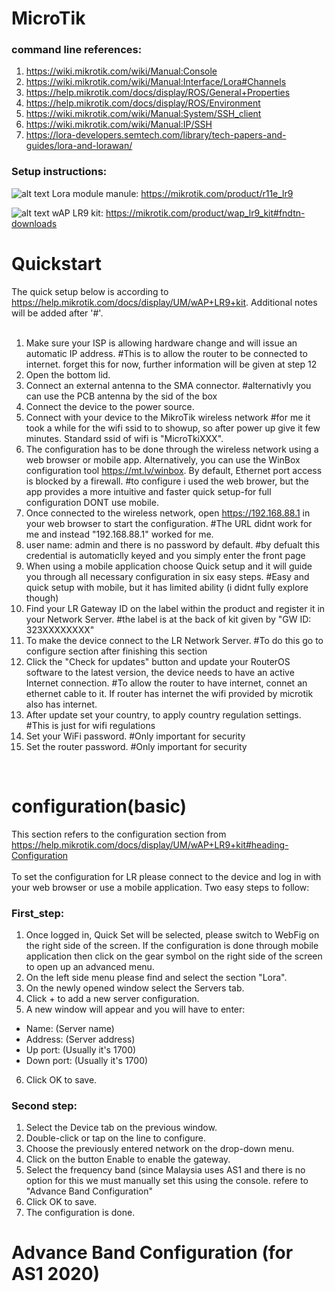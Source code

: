 # MicroTik
### command line references: <br>
1. https://wiki.mikrotik.com/wiki/Manual:Console <br>
2. https://wiki.mikrotik.com/wiki/Manual:Interface/Lora#Channels <br>
3. https://help.mikrotik.com/docs/display/ROS/General+Properties <br>
4. https://help.mikrotik.com/docs/display/ROS/Environment <br>
5. https://wiki.mikrotik.com/wiki/Manual:System/SSH_client <br>
6. https://wiki.mikrotik.com/wiki/Manual:IP/SSH <br>
7. https://lora-developers.semtech.com/library/tech-papers-and-guides/lora-and-lorawan/ <br>

### Setup instructions: <br>
![alt text](https://github.com/[username]/[reponame]/blob/[branch]/image.jpg?raw=true)
Lora module manule: https://mikrotik.com/product/r11e_lr9 <br>

![alt text](https://github.com/[username]/[reponame]/blob/[branch]/image.jpg?raw=true)
wAP LR9 kit: https://mikrotik.com/product/wap_lr9_kit#fndtn-downloads <br>


# Quickstart 
The quick setup below is according to https://help.mikrotik.com/docs/display/UM/wAP+LR9+kit. Additional notes will be added after '#'. <br> <br>

1. Make sure your ISP is allowing hardware change and will issue an automatic IP address. #This is to allow the router to be connected to internet. forget this for now, further information will be given at step 12
2. Open the bottom lid. 
3. Connect an external antenna to the SMA connector. #alternativly you can use the PCB antenna by the sid of the box
4. Connect the device to the power source. 
5. Connect with your device to the MikroTik wireless network #for me it took a while for the wifi ssid to to showup, so after power up give it few minutes. Standard ssid of wifi is "MicroTkiXXX".
6. The configuration has to be done through the wireless network using a web browser or mobile app. Alternatively, you can use the WinBox configuration tool https://mt.lv/winbox. By default, Ethernet port access is blocked by a firewall. #to configure i used the web brower, but the app provides a more intuitive and faster quick setup-for full configuration DONT use mobile.
7. Once connected to the wireless network, open https://192.168.88.1 in your web browser to start the configuration. #The URL didnt work for me and instead "192.168.88.1" worked for me.
8. user name: admin and there is no password by default. #by defualt this credential is automaticlly keyed and you simply enter the front page
9. When using a mobile application choose Quick setup and it will guide you through all necessary configuration in six easy steps. #Easy and quick setup with mobile, but it has limited ability (i didnt fully explore though)
10. Find your LR Gateway ID on the label within the product and register it in your Network Server. #the label is at the back of kit given by "GW ID: 323XXXXXXXX"
11. To make the device connect to the LR Network Server. #To do this go to configure section after finishing this section
12. Click the "Check for updates" button and update your RouterOS software to the latest version, the device needs to have an active Internet connection. #To allow the router to have internet, connet an ethernet cable to it. If router has internet the wifi provided by microtik also has internet.
13. After update set your country, to apply country regulation settings. #This is just for wifi regulations
14. Set your WiFi password. #Only important for security
15. Set the router password. #Only important for security
<br>

# configuration(basic)
This section refers to the configuration section from https://help.mikrotik.com/docs/display/UM/wAP+LR9+kit#heading-Configuration <br> <br>
To set the configuration for LR please connect to the device and log in with your web browser or use a mobile application. Two easy steps to follow:<br>

### First_step:

1. Once logged in, Quick Set will be selected, please switch to WebFig on the right side of the screen. If the configuration is done through mobile application then click on the gear symbol on the right side of the screen to open up an advanced menu.
2. On the left side menu please find and select the section "Lora".
3. On the newly opened window select the Servers tab.
4. Click + to add a new server configuration.
5. A new window will appear and you will have to enter:
* Name: (Server name)
* Address: (Server address)
* Up port: (Usually it's 1700)
* Down port: (Usually it's 1700)
6. Click OK to save.

### Second step:
1. Select the Device tab on the previous window.
2. Double-click or tap on the line to configure.
3. Choose the previously entered network on the drop-down menu.
4. Click on the button Enable to enable the gateway.
5. Select the frequency band (since Malaysia uses AS1 and there is no option for this we must manually set this using the console. refere to "Advance Band Configuration"
6. Click OK to save.
7. The configuration is done.

# Advance Band Configuration (for AS1 2020)

